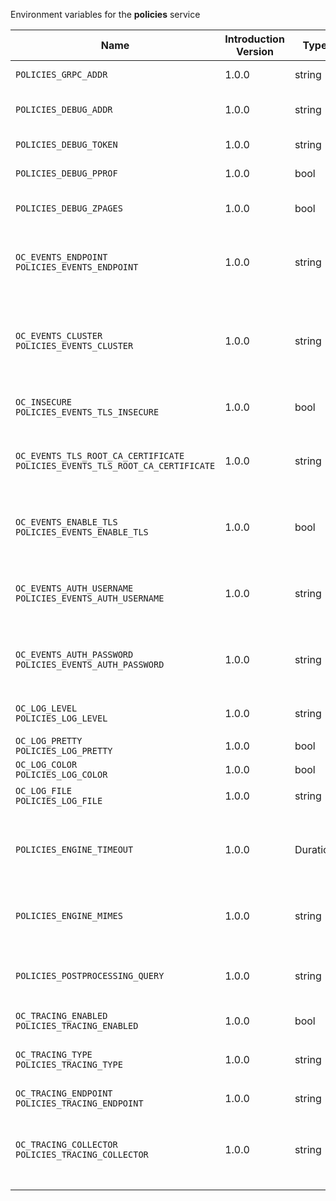 Environment variables for the **policies** service

| Name | Introduction Version | Type | Description | Default Value |
|---|---|---|---|---|
|`POLICIES_GRPC_ADDR`| 1.0.0 |string|The bind address of the GRPC service.|127.0.0.1:9125|
|`POLICIES_DEBUG_ADDR`| 1.0.0 |string|Bind address of the debug server, where metrics, health, config and debug endpoints will be exposed.|127.0.0.1:9129|
|`POLICIES_DEBUG_TOKEN`| 1.0.0 |string|Token to secure the metrics endpoint.||
|`POLICIES_DEBUG_PPROF`| 1.0.0 |bool|Enables pprof, which can be used for profiling.|false|
|`POLICIES_DEBUG_ZPAGES`| 1.0.0 |bool|Enables zpages, which can be used for collecting and viewing in-memory traces.|false|
|`OC_EVENTS_ENDPOINT`<br/>`POLICIES_EVENTS_ENDPOINT`| 1.0.0 |string|The address of the event system. The event system is the message queuing service. It is used as message broker for the microservice architecture.|127.0.0.1:9233|
|`OC_EVENTS_CLUSTER`<br/>`POLICIES_EVENTS_CLUSTER`| 1.0.0 |string|The clusterID of the event system. The event system is the message queuing service. It is used as message broker for the microservice architecture. Mandatory when using NATS as event system.|opencloud-cluster|
|`OC_INSECURE`<br/>`POLICIES_EVENTS_TLS_INSECURE`| 1.0.0 |bool|Whether the server should skip the client certificate verification during the TLS handshake.|false|
|`OC_EVENTS_TLS_ROOT_CA_CERTIFICATE`<br/>`POLICIES_EVENTS_TLS_ROOT_CA_CERTIFICATE`| 1.0.0 |string|The root CA certificate used to validate the server's TLS certificate. If provided POLICIES_EVENTS_TLS_INSECURE will be seen as false.||
|`OC_EVENTS_ENABLE_TLS`<br/>`POLICIES_EVENTS_ENABLE_TLS`| 1.0.0 |bool|Enable TLS for the connection to the events broker. The events broker is the OpenCloud service which receives and delivers events between the services.|false|
|`OC_EVENTS_AUTH_USERNAME`<br/>`POLICIES_EVENTS_AUTH_USERNAME`| 1.0.0 |string|The username to authenticate with the events broker. The events broker is the OpenCloud service which receives and delivers events between the services.||
|`OC_EVENTS_AUTH_PASSWORD`<br/>`POLICIES_EVENTS_AUTH_PASSWORD`| 1.0.0 |string|The password to authenticate with the events broker. The events broker is the OpenCloud service which receives and delivers events between the services.||
|`OC_LOG_LEVEL`<br/>`POLICIES_LOG_LEVEL`| 1.0.0 |string|The log level. Valid values are: 'panic', 'fatal', 'error', 'warn', 'info', 'debug', 'trace'.||
|`OC_LOG_PRETTY`<br/>`POLICIES_LOG_PRETTY`| 1.0.0 |bool|Activates pretty log output.|false|
|`OC_LOG_COLOR`<br/>`POLICIES_LOG_COLOR`| 1.0.0 |bool|Activates colorized log output.|false|
|`OC_LOG_FILE`<br/>`POLICIES_LOG_FILE`| 1.0.0 |string|The path to the log file. Activates logging to this file if set.||
|`POLICIES_ENGINE_TIMEOUT`| 1.0.0 |Duration|Sets the timeout the rego expression evaluation can take. Rules default to deny if the timeout was reached. See the Environment Variable Types description for more details.|10s|
|`POLICIES_ENGINE_MIMES`| 1.0.0 |string|Sets the mimes file path which maps mimetypes to associated file extensions. See the text description for details.||
|`POLICIES_POSTPROCESSING_QUERY`| 1.0.0 |string|Defines the 'Complete Rules' variable defined in the rego rule set this step uses for its evaluation. Defaults to deny if the variable was not found.||
|`OC_TRACING_ENABLED`<br/>`POLICIES_TRACING_ENABLED`| 1.0.0 |bool|Activates tracing.|false|
|`OC_TRACING_TYPE`<br/>`POLICIES_TRACING_TYPE`| 1.0.0 |string|The type of tracing. Defaults to '', which is the same as 'jaeger'. Allowed tracing types are 'jaeger' and '' as of now.||
|`OC_TRACING_ENDPOINT`<br/>`POLICIES_TRACING_ENDPOINT`| 1.0.0 |string|The endpoint of the tracing agent.||
|`OC_TRACING_COLLECTOR`<br/>`POLICIES_TRACING_COLLECTOR`| 1.0.0 |string|The HTTP endpoint for sending spans directly to a collector, i.e. \http://jaeger-collector:14268/api/traces. Only used if the tracing endpoint is unset.||